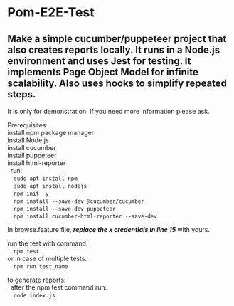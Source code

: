 # Pom-E2E-Test
## Make a simple cucumber/puppeteer project that also creates reports locally. It runs in a Node.js environment and uses Jest for testing. It implements Page Object Model for infinite scalability. Also uses hooks to simplify repeated steps.
It is only for demonstration. If you need more information please ask.

Prerequisites:\
install npm package manager\
install Node.js\
install cucumber\
install puppeteer\
install html-reporter\
&ensp;run:\
&emsp;`sudo apt install npm`\
&emsp;`sudo apt install nodejs`\
&emsp;`npm init -y`\
&emsp;`npm install --save-dev @cucumber/cucumber`\
&emsp;`npm install --save-dev puppeteer`\
&emsp;`npm install cucumber-html-reporter --save-dev`


In browse.feature file, ***replace the x credentials in line 15*** with yours.

run the test with command:\
&emsp;`npm test`\
or in case of multiple tests:\
&emsp;`npm run test_name`

to generate reports:\
&ensp;after the npm test command run:\
&emsp;`node index.js`